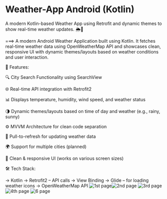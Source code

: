 # Weather-App Android (Kotlin)
A modern Kotlin-based Weather App using Retrofit and dynamic themes to show real-time weather updates. 🌦️📱


===> A modern Android Weather Application built using Kotlin. It fetches real-time weather data using OpenWeatherMap API and showcases clean, responsive UI with dynamic themes/layouts based on weather conditions and user interaction.

🚀 Features:

🔍 City Search Functionality using SearchView

🌐 Real-time API integration with Retrofit2

📊 Displays temperature, humidity, wind speed, and weather status

🌗 Dynamic themes/layouts based on time of day and weather (e.g., rainy, sunny)

⚙️ MVVM Architecture for clean code separation

🔄 Pull-to-refresh for updating weather data

🌍 Support for multiple cities (planned)

📱 Clean & responsive UI (works on various screen sizes)


🛠️ Tech Stack:

-> Kotlin
-> Retrofit2 – API calls
-> View Binding
-> Glide – for loading weather icons
-> OpenWeatherMap API
![1st page](https://github.com/user-attachments/assets/3a8d5676-fe03-4475-92d8-5fe560e120b6)![2nd page](https://github.com/user-attachments/assets/b46d9e9a-ae07-43db-801e-129b96b0e6c8)
![3rd page](https://github.com/user-attachments/assets/31e38728-8e01-4117-9708-0e7164a06456)![4th page](https://github.com/user-attachments/assets/2d54fa6d-aaef-46a3-9222-33d695545db5)
![6 page](https://github.com/user-attachments/assets/700fb2de-5d13-4098-b7ed-413a35b144a0)






